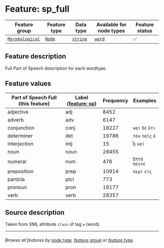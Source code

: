 # Feature: sp_full

Feature group | Feature type | Data type | Available for node types | Feature status
---  | --- | --- | --- | ---
[`Morphological`](featuresbygroup.md#morphological-features) | [`Node`](featuresbyfeaturetype.md#node-features) | [`string`](featuresbydatatype.md#string-datatype) | [`word`](featuresbynodetype.md#word-nodes) | ✅

## Feature description
Full Part of Speech description for each wordtype.

## Feature values 

Part of Speech Full (this feature) | Label ([feature: sp](sp.md#readme)) | Frequency | Examples
--- | --- | --- | ---
adjective | adj | 8452 | 
adverb | adv | 6147 | 
conjunction | conj | 18227 | `καὶ` `δὲ` `ὅτι`
determiner | det | 19786 | `τὸν` `ταῖς` `ὁ`
interjection | intj | 15 | `Ὦ` `ναί`
noun | noun | 28455 |
numeral | num | 476 | `Ἑπτά` `πέντε`
preposition | prep | 10914 | `περὶ` `εἰς`
particle | ptcl | 773 | 
pronoun | pron | 16177 | 
verb | verb | 28357 | 

## Source description

Taken from XML attribute `class` of tag `w` (word).

---
###### *Browse all features by [node type](featuresbynodetype.md#readme), [feature group](featuresbygroup.md#readme) or [feature type](featuresbyfeaturetype.md#readme).*
